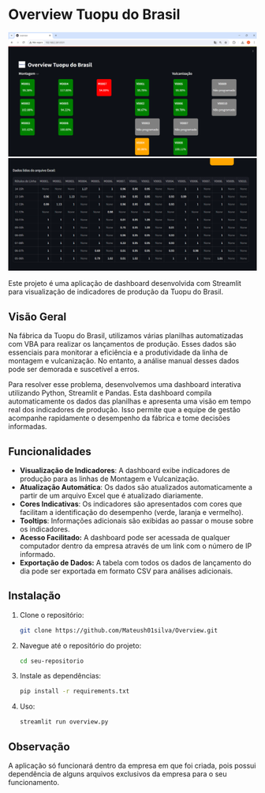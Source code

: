 # Overview Tuopu do Brasil

![Dashboard Overview](images/dashboard_overview.png)
![Dashboard Overview](images/tabela_overview.png)

Este projeto é uma aplicação de dashboard desenvolvida com Streamlit para visualização de indicadores de produção da Tuopu do Brasil.

## Visão Geral

Na fábrica da Tuopu do Brasil, utilizamos várias planilhas automatizadas com VBA para realizar os lançamentos de produção. Esses dados são essenciais para monitorar a eficiência e a produtividade da linha de montagem e vulcanização. No entanto, a análise manual desses dados pode ser demorada e suscetível a erros.

Para resolver esse problema, desenvolvemos uma dashboard interativa utilizando Python, Streamlit e Pandas. Esta dashboard compila automaticamente os dados das planilhas e apresenta uma visão em tempo real dos indicadores de produção. Isso permite que a equipe de gestão acompanhe rapidamente o desempenho da fábrica e tome decisões informadas.

## Funcionalidades

- **Visualização de Indicadores**: A dashboard exibe indicadores de produção para as linhas de Montagem e Vulcanização.
- **Atualização Automática**: Os dados são atualizados automaticamente a partir de um arquivo Excel que é atualizado diariamente.
- **Cores Indicativas**: Os indicadores são apresentados com cores que facilitam a identificação do desempenho (verde, laranja e vermelho).
- **Tooltips**: Informações adicionais são exibidas ao passar o mouse sobre os indicadores.
- **Acesso Facilitado:** A dashboard pode ser acessada de qualquer computador dentro da empresa através de um link com o número de IP informado.
- **Exportação de Dados:** A tabela com todos os dados de lançamento do dia pode ser exportada em formato CSV para análises adicionais.

## Instalação

1. Clone o repositório:
   ```bash
   git clone https://github.com/Mateush01silva/Overview.git

2. Navegue até o repositório do projeto:
    ```bash
    cd seu-repositorio

3. Instale as dependências:
    ```bash
    pip install -r requirements.txt

4. Uso:
    ```bash
    streamlit run overview.py

## Observação

A aplicação só funcionará dentro da empresa em que foi criada, pois possui dependência de alguns arquivos exclusivos da empresa para o seu funcionamento.


